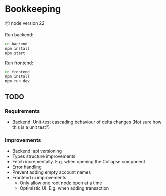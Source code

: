 # Bookkeeping

📦 node version 22

Run backend:

```bash
cd backend
npm install
npm start
```

Run frontend:

```bash
cd frontend
npm install
npm run dev
```

## TODO

### Requirements

* Backend: Unit-test cascading behaviour of delta changes (Not sure how this is a unit test?)

### Improvements

* Backend: api versioning
* Types structure improvements
* Fetch incrementally. E.g. when opening the Collapse component
* Error handling
* Prevent adding empty account names
* Frontend ui improvements
    * Only allow one root node open at a time
    * Optimistic UI. E.g. when adding transaction
